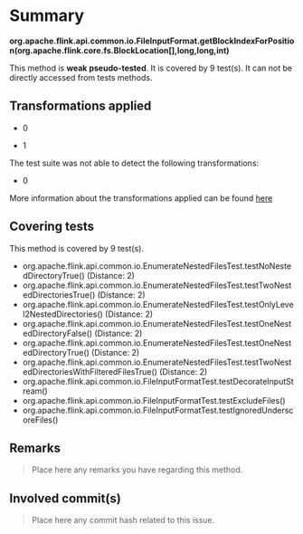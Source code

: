 # Summary
**org.apache.flink.api.common.io.FileInputFormat.getBlockIndexForPosition(org.apache.flink.core.fs.BlockLocation[],long,long,int)**

This method is **weak pseudo-tested**.
It is covered by 9 test(s). It can not be directly accessed from tests methods.


## Transformations applied

- 0

- 1


The test suite was not able to detect the following transformations:
 * 0 


More information about the transformations applied can be found [here](https://github.com/STAMP-project/pitest-descartes)

## Covering tests
This method is covered by 9 test(s).
* org.apache.flink.api.common.io.EnumerateNestedFilesTest.testNoNestedDirectoryTrue() (Distance: 2)
* org.apache.flink.api.common.io.EnumerateNestedFilesTest.testTwoNestedDirectoriesTrue() (Distance: 2)
* org.apache.flink.api.common.io.EnumerateNestedFilesTest.testOnlyLevel2NestedDirectories() (Distance: 2)
* org.apache.flink.api.common.io.EnumerateNestedFilesTest.testOneNestedDirectoryFalse() (Distance: 2)
* org.apache.flink.api.common.io.EnumerateNestedFilesTest.testOneNestedDirectoryTrue() (Distance: 2)
* org.apache.flink.api.common.io.EnumerateNestedFilesTest.testTwoNestedDirectoriesWithFilteredFilesTrue() (Distance: 2)
* org.apache.flink.api.common.io.FileInputFormatTest.testDecorateInputStream()
* org.apache.flink.api.common.io.FileInputFormatTest.testExcludeFiles()
* org.apache.flink.api.common.io.FileInputFormatTest.testIgnoredUnderscoreFiles()


## Remarks
> Place here any remarks you have regarding this method.

## Involved commit(s)

> Place here any commit hash related to this issue.
